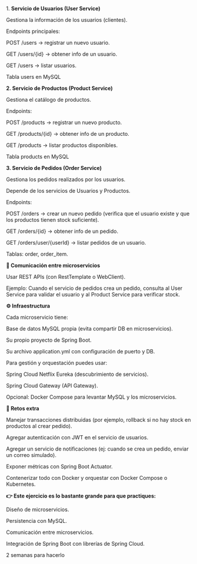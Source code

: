 1\. **Servicio de Usuarios (User Service)**



Gestiona la información de los usuarios (clientes).



Endpoints principales:



POST /users → registrar un nuevo usuario.



GET /users/{id} → obtener info de un usuario.



GET /users → listar usuarios.



Tabla users en MySQL





**2. Servicio de Productos (Product Service)**



Gestiona el catálogo de productos.



Endpoints:



POST /products → registrar un nuevo producto.



GET /products/{id} → obtener info de un producto.



GET /products → listar productos disponibles.



Tabla products en MySQL





**3. Servicio de Pedidos (Order Service)**



Gestiona los pedidos realizados por los usuarios.



Depende de los servicios de Usuarios y Productos.



Endpoints:



POST /orders → crear un nuevo pedido (verifica que el usuario existe y que los productos tienen stock suficiente).



GET /orders/{id} → obtener info de un pedido.



GET /orders/user/{userId} → listar pedidos de un usuario.



Tablas: order, order\_item.









**🔗 Comunicación entre microservicios**



Usar REST APIs (con RestTemplate o WebClient).



Ejemplo: Cuando el servicio de pedidos crea un pedido, consulta al User Service para validar el usuario y al Product Service para verificar stock.



**⚙️ Infraestructura**



Cada microservicio tiene:



Base de datos MySQL propia (evita compartir DB en microservicios).



Su propio proyecto de Spring Boot.



Su archivo application.yml con configuración de puerto y DB.



Para gestión y orquestación puedes usar:



Spring Cloud Netflix Eureka (descubrimiento de servicios).



Spring Cloud Gateway (API Gateway).



Opcional: Docker Compose para levantar MySQL y los microservicios.



**🎯 Retos extra**



Manejar transacciones distribuidas (por ejemplo, rollback si no hay stock en productos al crear pedido).



Agregar autenticación con JWT en el servicio de usuarios.



Agregar un servicio de notificaciones (ej: cuando se crea un pedido, enviar un correo simulado).



Exponer métricas con Spring Boot Actuator.



Contenerizar todo con Docker y orquestar con Docker Compose o Kubernetes.



**👉 Este ejercicio es lo bastante grande para que practiques:**



Diseño de microservicios.



Persistencia con MySQL.



Comunicación entre microservicios.



Integración de Spring Boot con librerías de Spring Cloud.







2 semanas para hacerlo

